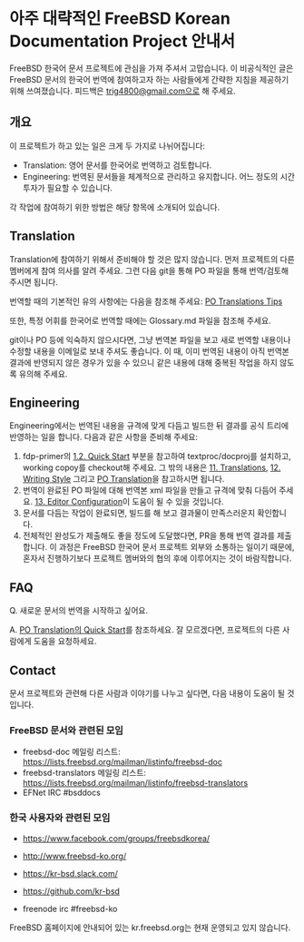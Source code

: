 # 아주 대략적인 FreeBSD Korean Documentation Project 안내서

FreeBSD 한국어 문서 프로젝트에 관심을 가져 주셔서 고맙습니다. 이 비공식적인 글은 FreeBSD 문서의 한국어 번역에 참여하고자 하는 사람들에게 간략한 지침을 제공하기 위해 쓰여졌습니다. 피드백은 trig4800@gmail.com으로 해 주세요.

## 개요

이 프로젝트가 하고 있는 일은 크게 두 가지로 나뉘어집니다:

* Translation: 영어 문서를 한국어로 번역하고 검토합니다.
* Engineering: 번역된 문서들을 체계적으로 관리하고 유지합니다. 어느 정도의 시간 투자가 필요할 수 있습니다.

각 작업에 참여하기 위한 방법은 해당 항목에 소개되어 있습니다.

## Translation

Translation에 참여하기 위해서 준비해야 할 것은 많지 않습니다. 먼저 프로젝트의 다른 멤버에게 참여 의사를 알려 주세요. 그런 다음 git을 통해 PO 파일을 통해 번역/검토해 주시면 됩니다.

번역할 때의 기본적인 유의 사항에는 다음을 참조해 주세요:
[PO Translations Tips](http://wonkity.com/~wblock/tmp/translation/po-translations-tips.html)

또한, 특정 어휘를 한국어로 번역할 때에는 Glossary.md 파일을 참조해 주세요.

git이나 PO 등에 익숙하지 않으시다면, 그냥 번역본 파일을 보고 새로 번역할 내용이나 수정할 내용을 이메일로 보내 주셔도 좋습니다. 이 때, 이미 번역된 내용이 아직 번역본 결과에 반영되지 않은 경우가 있을 수 있으니 같은 내용에 대해 중복된 작업을 하지 않도록 유의해 주세요.

## Engineering

Engineering에서는 번역된 내용을 규격에 맞게 다듬고 빌드한 뒤 결과를 공식 트리에 반영하는 일을 합니다. 다음과 같은 사항을 준비해 주세요:

1. fdp-primer의 [1.2. Quick Start](https://www.freebsd.org/doc/en_US.ISO8859-1/books/fdp-primer/overview-quick-start.html) 부분을 참고하여 textproc/docproj를 설치하고, working copoy를 checkout해 주세요.
그 밖의 내용은 [11. Translations](https://www.freebsd.org/doc/en_US.ISO8859-1/books/fdp-primer/translations.html), [12. Writing Style](https://www.freebsd.org/doc/en_US.ISO8859-1/books/fdp-primer/writing-style.html) 그리고 [PO Translation](http://wonkity.com/~wblock/tmp/translation/po-translations.html)을 참고하시면 됩니다.
2. 번역이 완료된 PO 파일에 대해 번역본 xml 파일을 만들고 규격에 맞춰 다듬어 주세요. [13. Editor Configuration](https://www.freebsd.org/doc/en_US.ISO8859-1/books/fdp-primer/editor-config.html)이 도움이 될 수 있을 것입니다.
3. 문서를 다듬는 작업이 완료되면, 빌드를 해 보고 결과물이 만족스러운지 확인합니다.
4. 전체적인 완성도가 제출해도 좋을 정도에 도달했다면, PR을 통해 번역 결과를 제출합니다. 이 과정은 FreeBSD 한국어 문서 프로젝트 외부와 소통하는 일이기 때문에, 혼자서 진행하기보다 프로젝트 멤버와의 협의 후에 이루어지는 것이 바람직합니다.

## FAQ

Q. 새로운 문서의 번역을 시작하고 싶어요.

A. [PO Translation의 Quick Start](http://wonkity.com/~wblock/tmp/translation/po-translations-quick-start.html)를 참조하세요. 잘 모르겠다면, 프로젝트의 다른 사람에게 도움을 요청하세요.

## Contact

문서 프로젝트와 관련해 다른 사람과 이야기를 나누고 싶다면, 다음 내용이 도움이 될 것입니다.

### FreeBSD 문서와 관련된 모임

* freebsd-doc 메일링 리스트: https://lists.freebsd.org/mailman/listinfo/freebsd-doc
* freebsd-translators 메일링 리스트: https://lists.freebsd.org/mailman/listinfo/freebsd-translators
* EFNet IRC #bsddocs

### 한국 사용자와 관련된 모임

* https://www.facebook.com/groups/freebsdkorea/
* http://www.freebsd-ko.org/
* https://kr-bsd.slack.com/
* https://github.com/kr-bsd

* freenode irc #freebsd-ko

FreeBSD 홈페이지에 안내되어 있는 kr.freebsd.org는 현재 운영되고 있지 않습니다.
